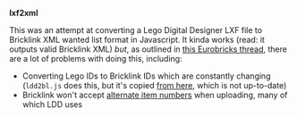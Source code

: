 **lxf2xml**

This was an attempt at converting a Lego Digital Designer LXF file to Bricklink XML wanted list format in Javascript. It kinda works (read: it outputs valid Bricklink XML) *but*, as outlined in [this Eurobricks thread](http://www.eurobricks.com/forum/index.php?showtopic=65729), there are a lot of problems with doing this, including:

- Converting Lego IDs to Bricklink IDs which are constantly changing (`ldd2bl.js` does this, but it's copied [from here](http://www.peeron.com/inv/colors), which is not up-to-date)
- Bricklink won't accept [alternate item numbers](https://www.bricklink.com/help.asp?helpID=1562) when uploading, many of which LDD uses